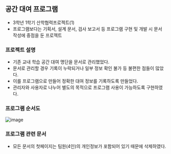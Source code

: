 ## 공간 대여 프로그램
- 3학년 1학기 산학협력프로젝트(1) 
- 프로그램보다는 기획서, 설계 문서, 검사 보고서 등 프로그램 구현 및 개발 시 문서 작성에 중점을 둔 프로젝트
### 프로젝트 설명
- 기존 교내 학습 공간 대여 명단을 문서로 관리했었다. 
- 문서로 관리할 경우 기록이 누락되거나 일부 정보 확인 불가 등 불편한 점들이 많았다. 
- 이를 프로그램으로 만들어 정확한 대여 정보를 기록하도록 만들었다.
- 관리자와 사용자로 나누어 별도의 목적으로 프로그램 사용이 가능하도록 구현하였다. 
### 프로그램 순서도

![image](https://user-images.githubusercontent.com/39904216/90756592-88608000-e317-11ea-81f2-cf062c6f8f98.png)

### 프로그램 관련 문서 
- 모든 문서의 첫페이지는 팀원(4인)의 개인정보가 포함되어 있기 때문에 삭제하였다.
